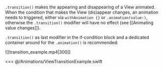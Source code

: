 `.transition()` makes the appearing and disappearing of a View animated. When the condition that makes the View (dis)appear changes, an animation needs to triggered, either via `withAnimation {}` or `.animation(value:)`, otherwise the `.transition()` modifier will have no effect (see [[Animating value changes]]). 

`.transition()` as last modifier in the if-condition block and a dedicated container around for the `.animation()` is recommended:

![[transition_example.mp4|300]]

<<< @/Animations/ViewTransitionExample.swift